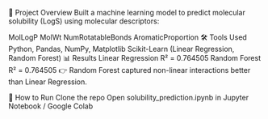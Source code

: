 📌 Project Overview
Built a machine learning model to predict molecular solubility (LogS) using molecular descriptors:

MolLogP
MolWt
NumRotatableBonds
AromaticProportion
🛠 Tools Used
Python, Pandas, NumPy, Matplotlib
Scikit-Learn (Linear Regression, Random Forest)
📊 Results
Linear Regression R² = 0.764505
Random Forest R² = 0.764505
👉 Random Forest captured non-linear interactions better than Linear Regression.

🚀 How to Run
Clone the repo
Open solubility_prediction.ipynb in Jupyter Notebook / Google Colab
